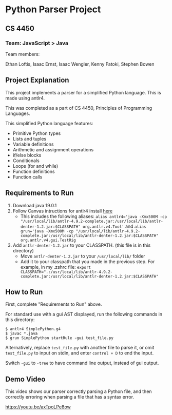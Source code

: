 <!-- @format -->

# Python Parser Project

## CS 4450

### Team: JavaScript > Java

Team members:

Ethan Loftis, Isaac Ernst, Isaac Wengler, Kenny Fatoki, Stephen Bowen

## Project Explanation

This project implements a parser for a simplified Python language. This is made using antlr4.

This was completed as a part of CS 4450, Principles of Programming Languages.

This simplified Python language features:
   - Primitive Python types
   - Lists and tuples
   - Variable definitions
   - Arithmetic and assignment operations
   - if/else blocks
   - Conditionals
   - Loops (for and while)
   - Function definitions
   - Function calls

## Requirements to Run
1. Download java 19.0.1
2. Follow Canvas intructions for antlr4 install [here](https://umsystem.instructure.com/courses/113343/files/14509890?module_item_id=5418931)
   - This includes the following aliases: `alias antlr4='java -Xmx500M -cp "/usr/local/lib/antlr-4.9.2-complete.jar:/usr/local/lib/antlr-denter-1.2.jar:$CLASSPATH" org.antlr.v4.Tool'` and  `alias grun='java -Xmx500M -cp "/usr/local/lib/antlr-4.9.2-complete.jar:/usr/local/lib/antlr-denter-1.2.jar:$CLASSPATH" org.antlr.v4.gui.TestRig`
3. Add `antlr-denter-1.2.jar` to your CLASSPATH. (this file is in this directory)
   - Move `antlr-denter-1.2.jar` to your `/usr/local/lib/` folder
   - Add it to your classpath that you made in the previous step. For example, in my .zshrc file: `export CLASSPATH=".:/usr/local/lib/antlr-4.9.2-complete.jar:/usr/local/lib/antlr-denter-1.2.jar:$CLASSPATH"`

## How to Run
First, complete "Requirements to Run" above.

For standard use with a gui AST displayed, run the following commands in this directory:
```
$ antlr4 SimplePython.g4
$ javac *.java
$ grun SimplePython startRule -gui test_file.py
```

Alternatively, replace `test_file.py` with another file to parse it, or omit `test_file.py` to input on stdin, and enter `control + D` to end the input.

Switch `-gui` to `-tree` to have command line output, instead of gui output.

## Demo Video

This video shows our parser correctly parsing a Python file, and then correctly erroring when parsing a file that has a syntax error. 

https://youtu.be/axTpoLPe8ow
